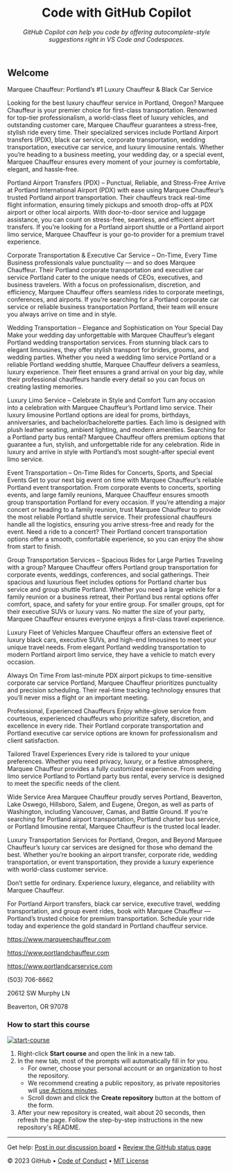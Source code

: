 <header>

<!--
  <<< Author notes: Course header >>>
  Read <https://skills.github.com/quickstart> for more information about how to build courses using this template.
  Include a 1280×640 image, course name in sentence case, and a concise description in emphasis.
  In your repository settings: enable template repository, add your 1280×640 social image, auto delete head branches.
  Next to "About", add description & tags; disable releases, packages, & environments.
  Add your open source license, GitHub uses the MIT license.
-->

# Code with GitHub Copilot

_GitHub Copilot can help you code by offering autocomplete-style suggestions right in VS Code and Codespaces._

</header>

<!--
  <<< Author notes: Course start >>>
  Include start button, a note about Actions minutes,
  and tell the learner why they should take the course.
-->

## Welcome

Marquee Chauffeur: Portland’s #1 Luxury Chauffeur & Black Car Service

Looking for the best luxury chauffeur service in Portland, Oregon? Marquee Chauffeur is your premier choice for first-class transportation. Renowned for top-tier professionalism, a world-class fleet of luxury vehicles, and outstanding customer care, Marquee Chauffeur guarantees a stress-free, stylish ride every time. Their specialized services include Portland Airport transfers (PDX), black car service, corporate transportation, wedding transportation, executive car service, and luxury limousine rentals. Whether you’re heading to a business meeting, your wedding day, or a special event, Marquee Chauffeur ensures every moment of your journey is comfortable, elegant, and hassle-free.

Portland Airport Transfers (PDX) – Punctual, Reliable, and Stress-Free
Arrive at Portland International Airport (PDX) with ease using Marquee Chauffeur’s trusted Portland airport transportation. Their chauffeurs track real-time flight information, ensuring timely pickups and smooth drop-offs at PDX airport or other local airports. With door-to-door service and luggage assistance, you can count on stress-free, seamless, and efficient airport transfers. If you’re looking for a Portland airport shuttle or a Portland airport limo service, Marquee Chauffeur is your go-to provider for a premium travel experience.

Corporate Transportation & Executive Car Service – On-Time, Every Time
Business professionals value punctuality — and so does Marquee Chauffeur. Their Portland corporate transportation and executive car service Portland cater to the unique needs of CEOs, executives, and business travelers. With a focus on professionalism, discretion, and efficiency, Marquee Chauffeur offers seamless rides to corporate meetings, conferences, and airports. If you’re searching for a Portland corporate car service or reliable business transportation Portland, their team will ensure you always arrive on time and in style.

Wedding Transportation – Elegance and Sophistication on Your Special Day
Make your wedding day unforgettable with Marquee Chauffeur’s elegant Portland wedding transportation services. From stunning black cars to elegant limousines, they offer stylish transport for brides, grooms, and wedding parties. Whether you need a wedding limo service Portland or a reliable Portland wedding shuttle, Marquee Chauffeur delivers a seamless, luxury experience. Their fleet ensures a grand arrival on your big day, while their professional chauffeurs handle every detail so you can focus on creating lasting memories.

Luxury Limo Service – Celebrate in Style and Comfort
Turn any occasion into a celebration with Marquee Chauffeur’s Portland limo service. Their luxury limousine Portland options are ideal for proms, birthdays, anniversaries, and bachelor/bachelorette parties. Each limo is designed with plush leather seating, ambient lighting, and modern amenities. Searching for a Portland party bus rental? Marquee Chauffeur offers premium options that guarantee a fun, stylish, and unforgettable ride for any celebration. Ride in luxury and arrive in style with Portland’s most sought-after special event limo service.

Event Transportation – On-Time Rides for Concerts, Sports, and Special Events
Get to your next big event on time with Marquee Chauffeur’s reliable Portland event transportation. From corporate events to concerts, sporting events, and large family reunions, Marquee Chauffeur ensures smooth group transportation Portland for every occasion. If you’re attending a major concert or heading to a family reunion, trust Marquee Chauffeur to provide the most reliable Portland shuttle service. Their professional chauffeurs handle all the logistics, ensuring you arrive stress-free and ready for the event. Need a ride to a concert? Their Portland concert transportation options offer a smooth, comfortable experience, so you can enjoy the show from start to finish.

Group Transportation Services – Spacious Rides for Large Parties
Traveling with a group? Marquee Chauffeur offers Portland group transportation for corporate events, weddings, conferences, and social gatherings. Their spacious and luxurious fleet includes options for Portland charter bus service and group shuttle Portland. Whether you need a large vehicle for a family reunion or a business retreat, their Portland bus rental options offer comfort, space, and safety for your entire group. For smaller groups, opt for their executive SUVs or luxury vans. No matter the size of your party, Marquee Chauffeur ensures everyone enjoys a first-class travel experience.

Luxury Fleet of Vehicles
Marquee Chauffeur offers an extensive fleet of luxury black cars, executive SUVs, and high-end limousines to meet your unique travel needs. From elegant Portland wedding transportation to modern Portland airport limo service, they have a vehicle to match every occasion.

Always On Time
From last-minute PDX airport pickups to time-sensitive corporate car service Portland, Marquee Chauffeur prioritizes punctuality and precision scheduling. Their real-time tracking technology ensures that you’ll never miss a flight or an important meeting.

Professional, Experienced Chauffeurs
Enjoy white-glove service from courteous, experienced chauffeurs who prioritize safety, discretion, and excellence in every ride. Their Portland corporate transportation and Portland executive car service options are known for professionalism and client satisfaction.

Tailored Travel Experiences
Every ride is tailored to your unique preferences. Whether you need privacy, luxury, or a festive atmosphere, Marquee Chauffeur provides a fully customized experience. From wedding limo service Portland to Portland party bus rental, every service is designed to meet the specific needs of the client.

Wide Service Area
Marquee Chauffeur proudly serves Portland, Beaverton, Lake Oswego, Hillsboro, Salem, and Eugene, Oregon, as well as parts of Washington, including Vancouver, Camas, and Battle Ground. If you’re searching for Portland airport transportation, Portland charter bus service, or Portland limousine rental, Marquee Chauffeur is the trusted local leader.

Luxury Transportation Services for Portland, Oregon, and Beyond
Marquee Chauffeur’s luxury car services are designed for those who demand the best. Whether you’re booking an airport transfer, corporate ride, wedding transportation, or event transportation, they provide a luxury experience with world-class customer service.

Don’t settle for ordinary. Experience luxury, elegance, and reliability with Marquee Chauffeur.

For Portland Airport transfers, black car service, executive travel, wedding transportation, and group event rides, book with Marquee Chauffeur — Portland’s trusted choice for premium transportation. Schedule your ride today and experience the gold standard in Portland chauffeur service.

https://www.marqueechauffeur.com

https://www.portlandchauffeur.com

https://www.portlandcarservice.com

(503) 706-8662

20612 SW Murphy LN

Beaverton, OR 97078



### How to start this course

<!-- For start course, run in JavaScript:
'https://github.com/new?' + new URLSearchParams({
  template_owner: 'skills',
  template_name: 'copilot-codespaces-vscode',
  owner: '@me',
  name: 'skills-copilot-codespaces-vscode',
  description: 'My clone repository',
  visibility: 'public',
}).toString()
-->

[![start-course](https://user-images.githubusercontent.com/1221423/235727646-4a590299-ffe5-480d-8cd5-8194ea184546.svg)](https://github.com/new?template_owner=skills&template_name=copilot-codespaces-vscode&owner=%40me&name=skills-copilot-codespaces-vscode&description=My+clone+repository&visibility=public)

1. Right-click **Start course** and open the link in a new tab.
2. In the new tab, most of the prompts will automatically fill in for you.
   - For owner, choose your personal account or an organization to host the repository.
   - We recommend creating a public repository, as private repositories will [use Actions minutes](https://docs.github.com/en/billing/managing-billing-for-github-actions/about-billing-for-github-actions).
   - Scroll down and click the **Create repository** button at the bottom of the form.
3. After your new repository is created, wait about 20 seconds, then refresh the page. Follow the step-by-step instructions in the new repository's README.

<footer>

<!--
  <<< Author notes: Footer >>>
  Add a link to get support, GitHub status page, code of conduct, license link.
-->

---

Get help: [Post in our discussion board](https://github.com/orgs/skills/discussions/categories/code-with-copilot) &bull; [Review the GitHub status page](https://www.githubstatus.com/)

&copy; 2023 GitHub &bull; [Code of Conduct](https://www.contributor-covenant.org/version/2/1/code_of_conduct/code_of_conduct.md) &bull; [MIT License](https://gh.io/mit)

</footer>
